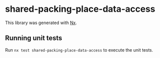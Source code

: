 # shared-packing-place-data-access

This library was generated with [Nx](https://nx.dev).

## Running unit tests

Run `nx test shared-packing-place-data-access` to execute the unit tests.
